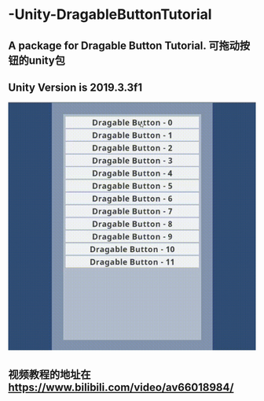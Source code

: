 # -Unity-DragableButtonTutorial
## A package for Dragable Button Tutorial. 可拖动按钮的unity包
## Unity Version is 2019.3.3f1

![image](https://github.com/blightue/-Unity-DragableButtonTutorial/blob/master/DragableButton01.gif)

## 视频教程的地址在 https://www.bilibili.com/video/av66018984/
